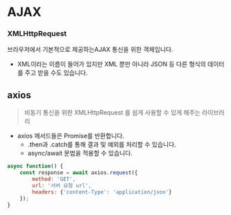 # AJAX

### XMLHttpRequest

브라우저에서 기본적으로 제공하는AJAX 통신을 위한 객체입니다.

* XML이라는 이름이 들어가 있지만 XML 뿐만 아니라 JSON 등 다른 형식의 데이터를 주고 받을 수도 있습니다.

## axios

> 비동기 통신을 위한  XMLHttpRequest 를 쉽게 사용할 수 있게 해주는 라이브러리

* axios 메서드들은 Promise를 반환합니다.
  * .then과 .catch를 통해 결과 및 예외를 처리할 수 있습니다.
  * async/await 문법을 적용할 수 있습니다.

```javascript
async function() {
    const response = await axios.request({
        method: 'GET',
        url: '서버 요청 url',
        headers: {'content-Type': 'application/json'}
    });
}
```
